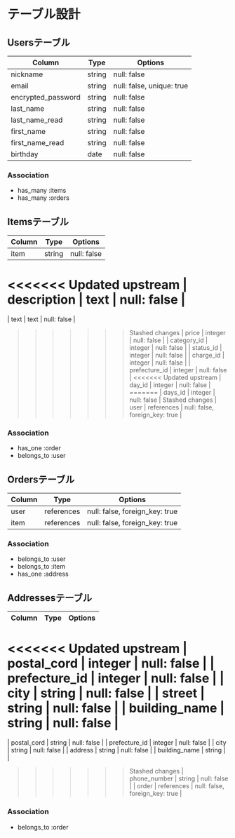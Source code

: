# テーブル設計

## Usersテーブル

|  Column            |  Type   |  Options                  |
| ------------------ | ------- | ------------------------- |
| nickname           | string  | null: false               |
| email              | string  | null: false, unique: true |
| encrypted_password | string  | null: false               |
| last_name          | string  | null: false               |
| last_name_read     | string  | null: false               |
| first_name         | string  | null: false               |
| first_name_read    | string  | null: false               |
| birthday           | date    | null: false               |


### Association

- has_many :items
- has_many :orders

## Itemsテーブル

|  Column       |  Type      |  Options                       |
| ------------- | ---------- | ------------------------------ |
| item          | string     | null: false                    |
<<<<<<< Updated upstream
| description   | text       | null: false                    |
=======
| text          | text       | null: false                    |
>>>>>>> Stashed changes
| price         | integer    | null: false                    |
| category_id   | integer    | null: false                    |
| status_id     | integer    | null: false                    |
| charge_id     | integer    | null: false                    |
| prefecture_id | integer    | null: false                    |
<<<<<<< Updated upstream
| day_id        | integer    | null: false                    |
=======
| days_id       | integer    | null: false                    |
>>>>>>> Stashed changes
| user          | references | null: false, foreign_key: true |

### Association
- has_one :order
- belongs_to :user

## Ordersテーブル

|  Column       |  Type      |  Options                       |
| ------------- | ---------- | ------------------------------ |
| user          | references | null: false, foreign_key: true |
| item          | references | null: false, foreign_key: true |

### Association

- belongs_to :user
- belongs_to :item
- has_one :address

## Addressesテーブル

|  Column          |  Type      |  Options                       |
| ---------------- | ---------- | ------------------------------ |
<<<<<<< Updated upstream
| postal_cord      | integer    | null: false                    |
| prefecture_id    | integer    | null: false                    |
| city             | string     | null: false                    |
| street           | string     | null: false                    |
| building_name    | string     | null: false                    |
=======
| postal_cord      | string     | null: false                    |
| prefecture_id    | integer    | null: false                    |
| city             | string     | null: false                    |
| address          | string     | null: false                    |
| building_name    | string     |                                |
>>>>>>> Stashed changes
| phone_number     | string     | null: false                    |
| order            | references | null: false, foreign_key: true |

### Association

- belongs_to :order